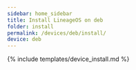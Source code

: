 ```yaml
---
sidebar: home_sidebar
title: Install LineageOS on deb
folder: install
permalink: /devices/deb/install/
device: deb
---
```

{% include templates/device_install.md %}
